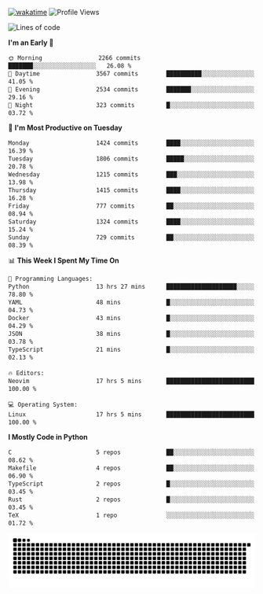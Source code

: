 [![wakatime](https://wakatime.com/badge/user/b920b284-3cde-4cd4-b72e-f7f22d050b16.svg)](https://wakatime.com/@b920b284-3cde-4cd4-b72e-f7f22d050b16)
![Profile Views](http://img.shields.io/badge/Profile%20Views-4586-blue)
<!--START_SECTION:waka-->
![Lines of code](https://img.shields.io/badge/From%20Hello%20World%20I%27ve%20Written-6.4%20million%20lines%20of%20code-blue)

**I'm an Early 🐤** 

```text
🌞 Morning                2266 commits        ███████░░░░░░░░░░░░░░░░░░   26.08 % 
🌆 Daytime                3567 commits        ██████████░░░░░░░░░░░░░░░   41.05 % 
🌃 Evening                2534 commits        ███████░░░░░░░░░░░░░░░░░░   29.16 % 
🌙 Night                  323 commits         █░░░░░░░░░░░░░░░░░░░░░░░░   03.72 % 
```
📅 **I'm Most Productive on Tuesday** 

```text
Monday                   1424 commits        ████░░░░░░░░░░░░░░░░░░░░░   16.39 % 
Tuesday                  1806 commits        █████░░░░░░░░░░░░░░░░░░░░   20.78 % 
Wednesday                1215 commits        ███░░░░░░░░░░░░░░░░░░░░░░   13.98 % 
Thursday                 1415 commits        ████░░░░░░░░░░░░░░░░░░░░░   16.28 % 
Friday                   777 commits         ██░░░░░░░░░░░░░░░░░░░░░░░   08.94 % 
Saturday                 1324 commits        ████░░░░░░░░░░░░░░░░░░░░░   15.24 % 
Sunday                   729 commits         ██░░░░░░░░░░░░░░░░░░░░░░░   08.39 % 
```


📊 **This Week I Spent My Time On** 

```text
💬 Programming Languages: 
Python                   13 hrs 27 mins      ████████████████████░░░░░   78.80 % 
YAML                     48 mins             █░░░░░░░░░░░░░░░░░░░░░░░░   04.73 % 
Docker                   43 mins             █░░░░░░░░░░░░░░░░░░░░░░░░   04.29 % 
JSON                     38 mins             █░░░░░░░░░░░░░░░░░░░░░░░░   03.78 % 
TypeScript               21 mins             █░░░░░░░░░░░░░░░░░░░░░░░░   02.13 % 

🔥 Editors: 
Neovim                   17 hrs 5 mins       █████████████████████████   100.00 % 

💻 Operating System: 
Linux                    17 hrs 5 mins       █████████████████████████   100.00 % 
```

**I Mostly Code in Python** 

```text
C                        5 repos             ██░░░░░░░░░░░░░░░░░░░░░░░   08.62 % 
Makefile                 4 repos             ██░░░░░░░░░░░░░░░░░░░░░░░   06.90 % 
TypeScript               2 repos             █░░░░░░░░░░░░░░░░░░░░░░░░   03.45 % 
Rust                     2 repos             █░░░░░░░░░░░░░░░░░░░░░░░░   03.45 % 
TeX                      1 repo              ░░░░░░░░░░░░░░░░░░░░░░░░░   01.72 % 
```




<!--END_SECTION:waka-->
![Snake animation](https://raw.githubusercontent.com/timmypidashev/timmypidashev/main/commits.svg)
